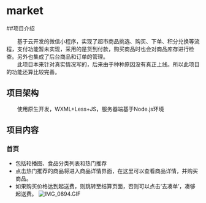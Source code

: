 # market

##项目介绍

　　基于云开发的微信小程序，实现了超市商品挑选、购买、下单、积分兑换等流程，支付功能暂未实现，采用的是货到付款，购买商品时也会对商品库存进行检查。另外也集成了后台商品和订单的管理。  
　　此项目本来针对真实情况写的，后来由于种种原因没有真正上线。所以此项目的功能还算比较完善。

## 项目架构
　　使用原生开发，WXML+Less+JS，服务器端基于Node.js环境

## 项目内容
### 首页
- 包括轮播图、食品分类列表和热门推荐
- 点击热门推荐的商品将进入商品详情界面，在这里可以查看商品详情，并购买商品。
- 如果购买价格达到起送费，则跳转至结算页面，否则可以点击‘去凑单’，凑够起送费。
 ![IMG_0894.GIF](http://ww1.sinaimg.cn/mw690/006Ri855gy1ghg43e09trg30ch0m6x6s.gif)

